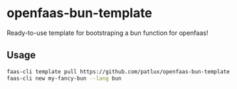 # openfaas-bun-template

Ready-to-use template for bootstraping a bun function for openfaas!

## Usage

```sh
faas-cli template pull https://github.com/patlux/openfaas-bun-template
faas-cli new my-fancy-bun --lang bun
```


